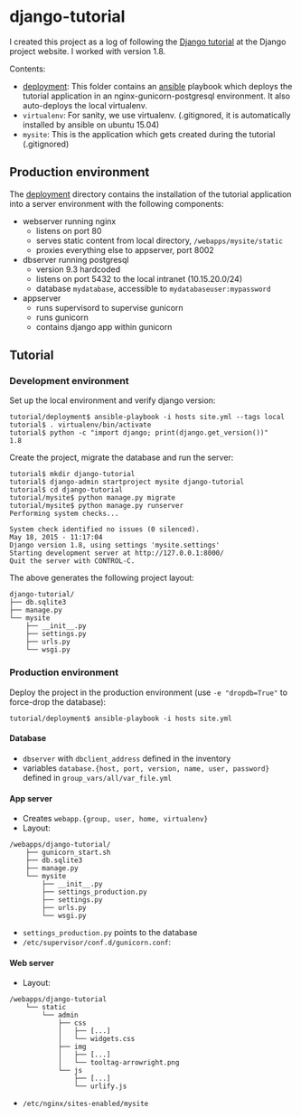 # django-tutorial

I created this project as a log of following the [Django tutorial](https://docs.djangoproject.com/en/1.8/) at the Django project website. I worked with version 1.8. 

Contents:

* [deployment](deployment): This folder contains an [ansible](http://docs.ansible.com) playbook which deploys the tutorial application in an nginx-gunicorn-postgresql environment. It also auto-deploys the local virtualenv.
* `virtualenv`: For sanity, we use virtualenv. (.gitignored, it is automatically installed by ansible on ubuntu 15.04)
* `mysite`: This is the application which gets created during the tutorial (.gitignored)

## Production environment

The [deployment](deployment) directory contains the installation of the tutorial application into a server environment with the following components:

* webserver running nginx
    - listens on port 80
    - serves static content from local directory, `/webapps/mysite/static`
    - proxies everything else to appserver, port 8002
* dbserver running postgresql
    - version 9.3 hardcoded
    - listens on port 5432 to the local intranet (10.15.20.0/24)
    - database `mydatabase`, accessible to `mydatabaseuser:mypassword`
* appserver
    - runs supervisord to supervise gunicorn
    - runs gunicorn
    - contains django app within gunicorn

## Tutorial

### Development environment

Set up the local environment and verify django version:

    tutorial/deployment$ ansible-playbook -i hosts site.yml --tags local
    tutorial$ . virtualenv/bin/activate
    tutorial$ python -c "import django; print(django.get_version())"
    1.8

Create the project, migrate the database and run the server:

    tutorial$ mkdir django-tutorial
    tutorial$ django-admin startproject mysite django-tutorial
    tutorial$ cd django-tutorial
    tutorial/mysite$ python manage.py migrate
    tutorial/mysite$ python manage.py runserver
    Performing system checks...

    System check identified no issues (0 silenced).
    May 18, 2015 - 11:17:04
    Django version 1.8, using settings 'mysite.settings'
    Starting development server at http://127.0.0.1:8000/
    Quit the server with CONTROL-C.

The above generates the following project layout:

```
django-tutorial/
├── db.sqlite3
├── manage.py
└── mysite
    ├── __init__.py
    ├── settings.py
    ├── urls.py
    └── wsgi.py
```
### Production environment

Deploy the project in the production environment (use `-e "dropdb=True"` to force-drop the database):
```
tutorial/deployment$ ansible-playbook -i hosts site.yml
```

#### Database

* `dbserver` with `dbclient_address` defined in the inventory
* variables `database.{host, port, version, name, user, password}` defined in `group_vars/all/var_file.yml`

#### App server

* Creates `webapp.{group, user, home, virtualenv}`
* Layout:
```   
/webapps/django-tutorial/
    ├── gunicorn_start.sh
    ├── db.sqlite3
    ├── manage.py
    └── mysite
        ├── __init__.py
        ├── settings_production.py
        ├── settings.py
        ├── urls.py
        └── wsgi.py
```
* `settings_production.py` points to the database
* `/etc/supervisor/conf.d/gunicorn.conf`:

#### Web server

* Layout:
```
/webapps/django-tutorial
    └── static
        └── admin
            ├── css
            │   ├── [...]
            │   └── widgets.css
            ├── img
            │   ├── [...]
            │   └── tooltag-arrowright.png
            └── js
                ├── [...]
                └── urlify.js
```
* `/etc/nginx/sites-enabled/mysite`

